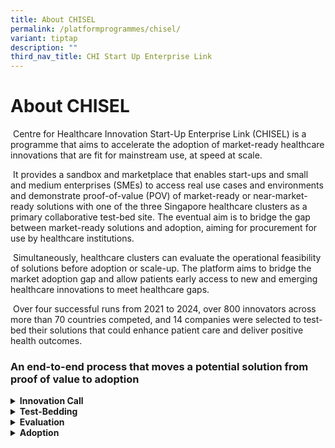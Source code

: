 ```yaml
---
title: About CHISEL
permalink: /platformprogrammes/chisel/
variant: tiptap
description: ""
third_nav_title: CHI Start Up Enterprise Link
---
```

<h1>About CHISEL</h1>
<p>&nbsp;Centre for Healthcare Innovation Start-Up Enterprise Link (CHISEL)
is a programme that aims to accelerate the adoption of market-ready healthcare
innovations that are fit for mainstream use, at speed at scale.</p>
<p>&nbsp;It provides a sandbox and marketplace that enables start-ups and
small and medium enterprises (SMEs) to access real use cases and environments
and demonstrate proof-of-value (POV) of market-ready or near-market-ready
solutions with one of the three Singapore healthcare clusters as a primary
collaborative test-bed site. The eventual aim is to bridge the gap between
market-ready solutions and adoption, aiming for procurement for use by
healthcare institutions.</p>
<p>&nbsp;Simultaneously, healthcare clusters can evaluate the operational
feasibility of solutions before adoption or scale-up. The platform aims
to bridge the market adoption gap and allow patients early access to new
and emerging healthcare innovations to meet healthcare gaps.</p>
<p>&nbsp;Over four successful runs from 2021 to 2024, over 800 innovators
across more than 70 countries competed, and 14 companies were selected
to test-bed their solutions that could enhance patient care and deliver
positive health outcomes.</p>
<h3>An end-to-end process that moves a potential solution from proof of value to adoption</h3>
<div data-type="detailGroup" class="isomer-accordion isomer-accordion-white">
<details class="isomer-details">
<summary><strong>Innovation Call</strong>
</summary>
<div data-type="detailsContent" class="isomer-details-content">
<p>The Challenge consists of several rounds, inviting start-ups and SMEs
to submit solutions to solve pressing challenges and transform the future
of healthcare. Shortlisted participants can look forward to coaching by
healthcare professionals and a Final Pitching Event.</p>
<p></p>
</div>
</details>
<details class="isomer-details">
<summary><strong>Test-Bedding</strong>
</summary>
<div data-type="detailsContent" class="isomer-details-content">
<p>Winning start-ups and SMEs will be matched to one of the healthcare institutions
from the partnering healthcare clusters to carry out test-bedding. The
test-bedding is to be completed in a simulated and/ or clinical environment,
complying to regulations and institutional policies in the partner healthcare
cluster.</p>
</div>
</details>
<details class="isomer-details">
<summary><strong>Evaluation</strong>
</summary>
<div data-type="detailsContent" class="isomer-details-content">
<p>Upon completion of test-bedding, the Centre for Healthcare Innovation
Evaluation Framework (CHIEF) would be used as the main evaluation framework
to evaluate the success of the test-bedding.</p>
</div>
</details>
<details class="isomer-details">
<summary><strong>Adoption</strong>
</summary>
<div data-type="detailsContent" class="isomer-details-content">
<p>Solutions may potentially be adopted by local healthcare institutions
if the CHIEF outcomes criteria are met, solution is feasible, sustainable
and ready for deployment and there are interests from the various healthcare
clusters to adopt the solution.</p>
</div>
</details>
</div>
<p></p>
<p></p>